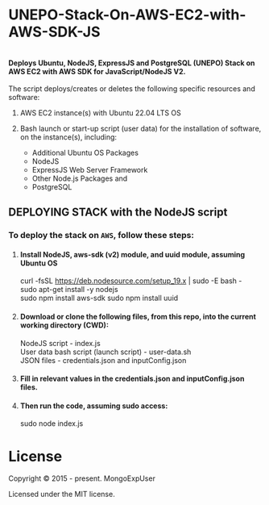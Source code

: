 # UNEPO-Stack-On-AWS-EC2-with-AWS-SDK-JS

<br>
<strong>
Deploys Ubuntu, NodeJS, ExpressJS and PostgreSQL (UNEPO) Stack on AWS EC2 with AWS SDK for JavaScript/NodeJS V2.
</strong>
<br><br>
The  script deploys/creates or deletes the following specific resources and software:

1) AWS EC2 instance(s) with Ubuntu 22.04 LTS OS
                                                                                                                                                 
2) Bash launch or start-up script (user data) for the installation of software, on the instance(s), including:

   -  Additional Ubuntu OS Packages <br>
   -  NodeJS <br>
   -  ExpressJS Web Server Framework <br>
   -  Other Node.js Packages and <br>
   -  PostgreSQL


## DEPLOYING STACK with the NodeJS script

### To deploy the stack  on ```AWS```, follow these steps:

1) #### Install NodeJS, aws-sdk (v2) module, and uuid module, assuming Ubuntu OS
    curl -fsSL https://deb.nodesource.com/setup_19.x | sudo -E bash - <br>
    sudo apt-get install -y nodejs <br>
    sudo npm install aws-sdk
    sudo npm install uuid
    
2) #### Download or clone the following files, from this repo, into the current working directory (CWD): <br>
   NodeJS script - index.js <br>
   User data bash script (launch script)  - user-data.sh <br>
   JSON files  - credentials.json and inputConfig.json <br>

3) #### Fill in relevant values in the credentials.json and inputConfig.json files.<br>

4) #### Then run the code, assuming sudo access: <br>
   sudo node index.js


# License

Copyright © 2015 - present. MongoExpUser

Licensed under the MIT license.
